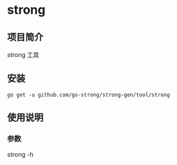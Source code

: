 # strong

## 项目简介
strong 工具

## 安装

`go get -u github.com/go-strong/strong-gen/tool/strong`

## 使用说明

### 参数

strong -h
